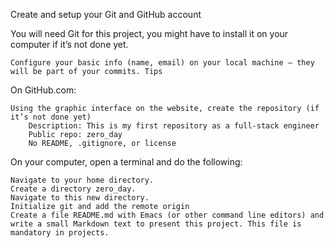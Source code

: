  Create and setup your Git and GitHub account


You will need Git for this project, you might have to install it on your computer if it’s not done yet.

    Configure your basic info (name, email) on your local machine – they will be part of your commits. Tips

On GitHub.com:

    Using the graphic interface on the website, create the repository (if it’s not done yet)
        Description: This is my first repository as a full-stack engineer
        Public repo: zero_day
        No README, .gitignore, or license

On your computer, open a terminal and do the following:

    Navigate to your home directory.
    Create a directory zero_day.
    Navigate to this new directory.
    Initialize git and add the remote origin
    Create a file README.md with Emacs (or other command line editors) and write a small Markdown text to present this project. This file is mandatory in projects.

